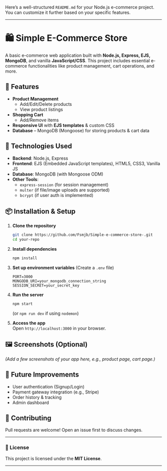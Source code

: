 Here’s a well-structured `README.md` for your Node.js e-commerce project. You can customize it further based on your specific features.

---

# 🛍️ Simple E-Commerce Store

A basic e-commerce web application built with **Node.js, Express, EJS, MongoDB**, and vanilla **JavaScript/CSS**. This project includes essential e-commerce functionalities like product management, cart operations, and more.

## 🚀 Features

- **Product Management**  
  - Add/Edit/Delete products 
  - View product listings  
- **Shopping Cart**  
  - Add/Remove items  
- **Responsive UI** with **EJS templates** & custom CSS  
- **Database** – MongoDB (Mongoose) for storing products & cart data  

## 🔧 Technologies Used

- **Backend**: Node.js, Express  
- **Frontend**: EJS (Embedded JavaScript templates), HTML5, CSS3, Vanilla JS  
- **Database**: MongoDB (with Mongoose ODM)  
- **Other Tools**:  
  - `express-session` (for session management)  
  - `multer` (if file/image uploads are supported)  
  - `bcrypt` (if user auth is implemented)  

## 📦 Installation & Setup

1. **Clone the repository**  
   ```bash
   git clone https://github.com/Fsmjb/Simple-e-commerce-store-.git
   cd your-repo
   ```

2. **Install dependencies**  
   ```bash
   npm install
   ```

3. **Set up environment variables** (Create a `.env` file)  
   ```env
   PORT=3000
   MONGODB_URI=your_mongodb_connection_string
   SESSION_SECRET=your_secret_key
   ```

4. **Run the server**  
   ```bash
   npm start
   ```
   (or `npm run dev` if using `nodemon`)

5. **Access the app**  
   Open `http://localhost:3000` in your browser.  

## 🖼️ Screenshots (Optional)
*(Add a few screenshots of your app here, e.g., product page, cart page.)*  



## 🌟 Future Improvements
- User authentication (Signup/Login)  
- Payment gateway integration (e.g., Stripe)  
- Order history & tracking  
- Admin dashboard  

## 🤝 Contributing
Pull requests are welcome! Open an issue first to discuss changes.  

---

### 📜 License
This project is licensed under the **MIT License**.  

---
